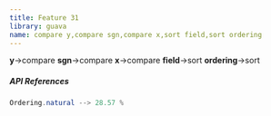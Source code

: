 ```yaml
---
title: Feature 31
library: guava
name: compare y,compare sgn,compare x,sort field,sort ordering
---
```


**y**->compare **sgn**->compare **x**->compare **field**->sort **ordering**->sort 

##### API References

```java
Ordering.natural --> 28.57 %
```
